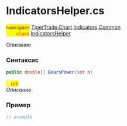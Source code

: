 
# IndicatorsHelper.cs
<mark style="color:purple;">`namespace`</mark> [TigerTrade.Chart](../../../../../TigerTrade.Chart.md).[Indicators](../../../../../TigerTrade.Chart/Indicators.md).[Common](../../../../../TigerTrade.Chart/Indicators/Common.md)  
<mark style="color:red;">&nbsp;&nbsp;&nbsp;&nbsp;&nbsp;&nbsp;&nbsp;`class`</mark> [IndicatorsHelper](../../IndicatorsHelper.cs.md)

Описание

### Синтаксис
```csharp
public double[] BearsPower(int n)
```
<mark style="color:yellow;">`n`</mark> <mark style="color:red;">*`int`*</mark>  
 *Описание*  
  


### Пример  
```csharp
// example
```
                    
                    